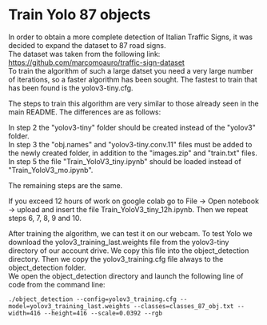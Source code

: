 # Train Yolo 87 objects 

In order to obtain a more complete detection of  Italian Traffic Signs, it was decided to expand the dataset to 87 road signs.\
The dataset was taken from the following link: https://github.com/marcomoauro/traffic-sign-dataset \
To train the algorithm of such a large datset you need a very large number of iterations, so a faster algorithm has been sought. The fastest to train that has been found is the yolov3-tiny.cfg.

The steps to train this algorithm are very similar to those already seen in the main README. The differences are as follows:

In step 2 the "yolov3-tiny" folder should be created instead of the "yolov3" folder.\
In step 3 the "obj.names" and "yolov3-tiny.conv.11" files must be added to the newly created folder, in addition to the "images.zip" and "train.txt" files.\
In step 5 the file "Train_YoloV3_tiny.ipynb" should be loaded instead of "Train_YoloV3_mo.ipynb".

The remaining steps are the same.

If you exceed 12 hours of work on google colab go to File -> Open notebook -> upload and insert the file Train_YoloV3_tiny_12h.ipynb.
Then we repeat steps 6, 7, 8, 9 and 10.

After training the algorithm, we can test it on our webcam.
To test Yolo we download the yolov3_training_last.weights file from the yolov3-tiny directory of our account drive. We copy this file into the object_detection directory. Then we copy the yolov3_training.cfg file always to the object_detection folder. \
We open the object_detection directory and launch the following line of code from the command line:
```
./object_detection --config=yolov3_training.cfg --model=yolov3_training_last.weights --classes=classes_87_obj.txt --width=416 --height=416 --scale=0.0392 --rgb
```
